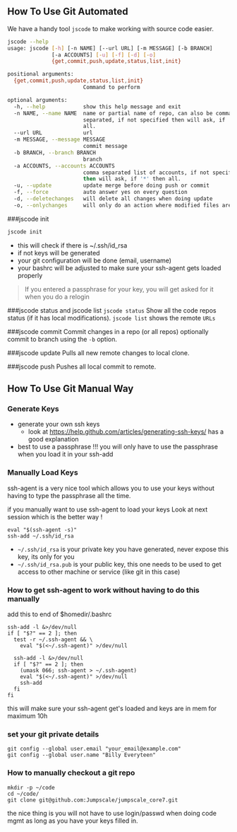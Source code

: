 ## How To Use Git Automated
We have a handy tool `jscode` to make working with source code easier. 

```bash
jscode --help
usage: jscode [-h] [-n NAME] [--url URL] [-m MESSAGE] [-b BRANCH]
              [-a ACCOUNTS] [-u] [-f] [-d] [-o]
              {get,commit,push,update,status,list,init}

positional arguments:
  {get,commit,push,update,status,list,init}
                        Command to perform

optional arguments:
  -h, --help            show this help message and exit
  -n NAME, --name NAME  name or partial name of repo, can also be comma
                        separated, if not specified then will ask, if '*' then
                        all.
  --url URL             url
  -m MESSAGE, --message MESSAGE
                        commit message
  -b BRANCH, --branch BRANCH
                        branch
  -a ACCOUNTS, --accounts ACCOUNTS
                        comma separated list of accounts, if not specified
                        then will ask, if '*' then all.
  -u, --update          update merge before doing push or commit
  -f, --force           auto answer yes on every question
  -d, --deletechanges   will delete all changes when doing update
  -o, --onlychanges     will only do an action where modified files are found

```

###jscode init
```bash
jscode init
```

- this will check if there is ~/.ssh/id_rsa
- if not keys will be generated
- your git configuration will be done (email, username)
- your bashrc will be adjusted to make sure your ssh-agent gets loaded properly

> If you entered a passphrase for your key, you will get asked for it when you do a relogin

###jscode status and jscode list
`jscode status` Show all the code repos status (if it has local modifications). 
`jscode list` shows the remote `URLs`

###jscode commit
Commit changes in a repo (or all repos) optionally commit to branch using the `-b` option.

###jscode update
Pulls all new remote changes to local clone.

###jscode push
Pushes all local commit to remote.

## How To Use Git Manual Way

### Generate Keys

- generate your own ssh keys
    - look at https://help.github.com/articles/generating-ssh-keys/ has a good explanation
- best to use a passphrase !!! you will only have to use the passphrase when you load it in your ssh-add

### Manually Load Keys

ssh-agent is a very nice tool which allows you to use your keys without having to type the passphrase all the time.

if you manually want to use ssh-agent to load your keys
Look at next session which is the better way !

```
eval "$(ssh-agent -s)"
ssh-add ~/.ssh/id_rsa
```

- ```~/.ssh/id_rsa``` is your private key you have generated, never expose this key, its only for you
- ```~/.ssh/id_rsa.pub``` is your public key, this one needs to be used to get access to other machine or service (like git in this case)

### How to get ssh-agent to work without having to do this manually

add this to end of $homedir/.bashrc
```
ssh-add -l &>/dev/null
if [ "$?" == 2 ]; then
  test -r ~/.ssh-agent && \
    eval "$(<~/.ssh-agent)" >/dev/null

  ssh-add -l &>/dev/null
  if [ "$?" == 2 ]; then
    (umask 066; ssh-agent > ~/.ssh-agent)
    eval "$(<~/.ssh-agent)" >/dev/null
    ssh-add
  fi
fi
```

this will make sure your ssh-agent get's loaded and keys are in mem for maximum 10h


### set your git private details

```
git config --global user.email "your_email@example.com"
git config --global user.name "Billy Everyteen"
```

### How to manually checkout a git repo

```
mkdir -p ~/code
cd ~/code/
git clone git@github.com:Jumpscale/jumpscale_core7.git
```

the nice thing is you will not have to use login/passwd when doing code mgmt as long as you have your keys filled in.



